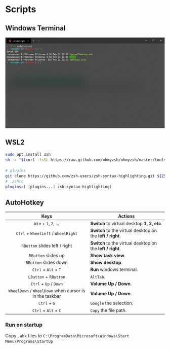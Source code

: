 # Scripts

## Windows Terminal

![terminal](/images/wt.png)

## WSL2

```bash
sudo apt install zsh
sh -c "$(curl -fsSL https://raw.github.com/ohmyzsh/ohmyzsh/master/tools/install.sh)"

# plugins
git clone https://github.com/zsh-users/zsh-syntax-highlighting.git ${ZSH_CUSTOM:-~/.oh-my-zsh/custom}/plugins/zsh-syntax-highlighting
# .zshrc
plugins=( [plugins...] zsh-syntax-highlighting)
```

## AutoHotkey
Keys | Actions
:-:|---
`Win` + `1`, `2`, ...|**Switch** to virtual desktop **1, 2, etc**.
`Ctrl` + `WheelLeft` / `WheelRight`   | **Switch** to the virtual desktop on the **left / right**.
`RButton` slides left  / right   | **Switch** to the virtual desktop on the **left / right**.
`RButton` slides up     | **Show task view**.
`RButton` slides down   | **Show desktop**.
`Ctrl` + `Alt` + `T`    | **Run** windows terminal.
`LButton` + `RButton`   | `AltTab`.
`Ctrl` + `Up` / `Down`  | **Volume Up / Down**.
`WheelDown` / `WheelDown` when cursor is in the taskbar | **Volume Up / Down**.
`Ctrl` + `G`            | `Google` the selection.
`Ctrl` + `Alt` + `C`    | `Copy` the file path.



### Run on startup

Copy `.ahk` files to `C:\ProgramData\Microsoft\Windows\Start Menu\Programs\StartUp`
